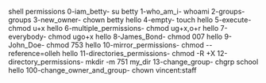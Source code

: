 shell permissions
0-iam_betty- su betty
1-who_am_i- whoami
2-groups- groups
3-new_owner- chown betty hello
4-empty- touch hello
5-execute- chmod u+x hello
6-multiple_permissions- chmod ug+x,o+r hello
7-everybody- chmod ugo+x hello
8-James_Bond- chmod 007 hello
9-John_Doe- chmod 753 hello
10-mirror_permissions- chmod --reference=olleh hello
11-directories_permissions- chmod -R +X
12-directory_permissions- mkdir -m 751 my_dir
13-change_group- chgrp school hello
100-change_owner_and_group- chown vincent:staff

